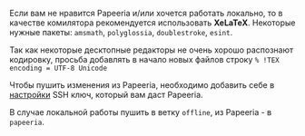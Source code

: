 Если вам не нравится Papeeria и/или хочется работать локально, то в качестве комилятора рекомендуется использовать **XeLaTeX**. Некоторые нужные пакеты: `amsmath`, `polyglossia`, `doublestroke`, `esint`.
	
Так как некоторые десктопные редакторы не очень хорошо распознают кодировку, просьба добавлять в начало новых файлов строку `% !TEX encoding = UTF-8 Unicode`		
	
Чтобы пушить изменения из Papeeria, необходимо добавить себе в [настройки](https://github.com/settings/ssh) SSH ключ, который вам даст Papeeria.

В случае локальной работы пушить в ветку `offline`, из Papeeria - в `papeeria`.
